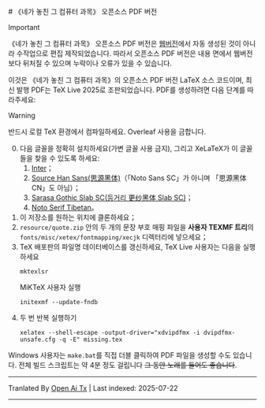 <translate-content># 《네가 놓친 그 컴퓨터 과목》 오픈소스 PDF 버전

> [!important]
> 《네가 놓친 그 컴퓨터 과목》 오픈소스 PDF 버전은 [웹버전](https://www.criwits.top/missing)에서 자동 생성된 것이 아니라 수작업으로 편집 제작되었습니다. 따라서 오픈소스 PDF 버전은 내용 면에서 웹버전보다 뒤처질 수 있으며 누락이나 오류가 있을 수 있습니다.

이것은 《네가 놓친 그 컴퓨터 과목》의 오픈소스 PDF 버전 LaTeX 소스 코드이며, 최신 발행 PDF는 TeX Live 2025로 조판되었습니다. PDF를 생성하려면 다음 단계를 따라주세요:

> [!warning]
> 반드시 로컬 TeX 환경에서 컴파일하세요. Overleaf 사용을 금합니다.

0. 다음 글꼴을 정확히 설치하세요(가변 글꼴 사용 금지), 그리고 XeLaTeX가 이 글꼴들을 찾을 수 있도록 하세요:
   1. [Inter](https://rsms.me/inter/)；
   2. [Source Han Sans(思源黑体)](https://github.com/adobe-fonts/source-han-sans/)（「Noto Sans SC」가 아니며 「思源黑体 CN」도 아님）；
   3. [Sarasa Gothic Slab SC(등거리 更纱黑体 Slab SC)](https://github.com/be5invis/Sarasa-Gothic)；
   4. [Noto Serif Tibetan](https://fonts.google.com/noto/specimen/Noto+Serif+Tibetan)。
1. 이 저장소를 원하는 위치에 클론하세요；
2. `resource/quote.zip` 안의 두 개의 문장 부호 매핑 파일을 **사용자 TEXMF 트리**의 `fonts/misc/xetex/fontmapping/xecjk` 디렉터리에 넣으세요；
3. TeX 배포판의 파일명 데이터베이스를 갱신하세요, TeX Live 사용자는 다음을 실행하세요</translate-content>
   ```shell
   mktexlsr
   ```
   MiKTeX 사용자 실행
   ```shell
   initexmf --update-fndb
   ```
4. 두 번 반복 실행하기
   ```shell
   xelatex --shell-escape -output-driver="xdvipdfmx -i dvipdfmx-unsafe.cfg -q -E" missing.tex
   ```
Windows 사용자는 `make.bat`를 직접 더블 클릭하여 PDF 파일을 생성할 수도 있습니다. 전체 빌드 스크립트는 약 4분 정도 걸립니다 ~~그 동안 노래를 들어도 좋습니다~~.


---

Tranlated By [Open Ai Tx](https://github.com/OpenAiTx/OpenAiTx) | Last indexed: 2025-07-22

---